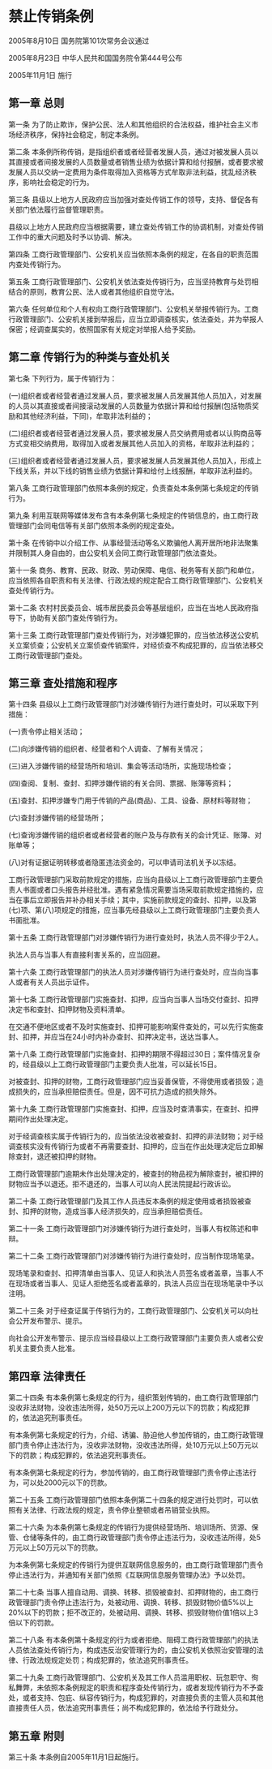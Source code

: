 # 禁止传销条例

2005年8月10日 国务院第101次常务会议通过

2005年8月23日 中华人民共和国国务院令第444号公布

2005年11月1日 施行

<!-- INFO END -->

## 第一章 总则

第一条 为了防止欺诈，保护公民、法人和其他组织的合法权益，维护社会主义市场经济秩序，保持社会稳定，制定本条例。

第二条 本条例所称传销，是指组织者或者经营者发展人员，通过对被发展人员以其直接或者间接发展的人员数量或者销售业绩为依据计算和给付报酬，或者要求被发展人员以交纳一定费用为条件取得加入资格等方式牟取非法利益，扰乱经济秩序，影响社会稳定的行为。

第三条 县级以上地方人民政府应当加强对查处传销工作的领导，支持、督促各有关部门依法履行监督管理职责。

县级以上地方人民政府应当根据需要，建立查处传销工作的协调机制，对查处传销工作中的重大问题及时予以协调、解决。

第四条 工商行政管理部门、公安机关应当依照本条例的规定，在各自的职责范围内查处传销行为。

第五条 工商行政管理部门、公安机关依法查处传销行为，应当坚持教育与处罚相结合的原则，教育公民、法人或者其他组织自觉守法。

第六条 任何单位和个人有权向工商行政管理部门、公安机关举报传销行为。工商行政管理部门、公安机关接到举报后，应当立即调查核实，依法查处，并为举报人保密；经调查属实的，依照国家有关规定对举报人给予奖励。

## 第二章 传销行为的种类与查处机关

第七条 下列行为，属于传销行为：

(一)组织者或者经营者通过发展人员，要求被发展人员发展其他人员加入，对发展的人员以其直接或者间接滚动发展的人员数量为依据计算和给付报酬(包括物质奖励和其他经济利益，下同)，牟取非法利益的；

(二)组织者或者经营者通过发展人员，要求被发展人员交纳费用或者以认购商品等方式变相交纳费用，取得加入或者发展其他人员加入的资格，牟取非法利益的；

(三)组织者或者经营者通过发展人员，要求被发展人员发展其他人员加入，形成上下线关系，并以下线的销售业绩为依据计算和给付上线报酬，牟取非法利益的。

第八条 工商行政管理部门依照本条例的规定，负责查处本条例第七条规定的传销行为。

第九条 利用互联网等媒体发布含有本条例第七条规定的传销信息的，由工商行政管理部门会同电信等有关部门依照本条例的规定查处。

第十条 在传销中以介绍工作、从事经营活动等名义欺骗他人离开居所地非法聚集并限制其人身自由的，由公安机关会同工商行政管理部门依法查处。

第十一条 商务、教育、民政、财政、劳动保障、电信、税务等有关部门和单位，应当依照各自职责和有关法律、行政法规的规定配合工商行政管理部门、公安机关查处传销行为。

第十二条 农村村民委员会、城市居民委员会等基层组织，应当在当地人民政府指导下，协助有关部门查处传销行为。

第十三条 工商行政管理部门查处传销行为，对涉嫌犯罪的，应当依法移送公安机关立案侦查；公安机关立案侦查传销案件，对经侦查不构成犯罪的，应当依法移交工商行政管理部门查处。

## 第三章 查处措施和程序

第十四条 县级以上工商行政管理部门对涉嫌传销行为进行查处时，可以采取下列措施：

(一)责令停止相关活动；

(二)向涉嫌传销的组织者、经营者和个人调查、了解有关情况；

(三)进入涉嫌传销的经营场所和培训、集会等活动场所，实施现场检查；

(四)查阅、复制、查封、扣押涉嫌传销的有关合同、票据、账簿等资料；

(五)查封、扣押涉嫌专门用于传销的产品(商品)、工具、设备、原材料等财物；

(六)查封涉嫌传销的经营场所；

(七)查询涉嫌传销的组织者或者经营者的账户及与存款有关的会计凭证、账簿、对账单等；

(八)对有证据证明转移或者隐匿违法资金的，可以申请司法机关予以冻结。

工商行政管理部门采取前款规定的措施，应当向县级以上工商行政管理部门主要负责人书面或者口头报告并经批准。遇有紧急情况需要当场采取前款规定措施的，应当在事后立即报告并补办相关手续；其中，实施前款规定的查封、扣押，以及第(七)项、第(八)项规定的措施，应当事先经县级以上工商行政管理部门主要负责人书面批准。

第十五条 工商行政管理部门对涉嫌传销行为进行查处时，执法人员不得少于2人。

执法人员与当事人有直接利害关系的，应当回避。

第十六条 工商行政管理部门的执法人员对涉嫌传销行为进行查处时，应当向当事人或者有关人员出示证件。

第十七条 工商行政管理部门实施查封、扣押，应当向当事人当场交付查封、扣押决定书和查封、扣押财物及资料清单。

在交通不便地区或者不及时实施查封、扣押可能影响案件查处的，可以先行实施查封、扣押，并应当在24小时内补办查封、扣押决定书，送达当事人。

第十八条 工商行政管理部门实施查封、扣押的期限不得超过30日；案件情况复杂的，经县级以上工商行政管理部门主要负责人批准，可以延长15日。

对被查封、扣押的财物，工商行政管理部门应当妥善保管，不得使用或者损毁；造成损失的，应当承担赔偿责任。但是，因不可抗力造成的损失除外。

第十九条 工商行政管理部门实施查封、扣押，应当及时查清事实，在查封、扣押期间作出处理决定。

对于经调查核实属于传销行为的，应当依法没收被查封、扣押的非法财物；对于经调查核实没有传销行为或者不再需要查封、扣押的，应当在作出处理决定后立即解除查封，退还被扣押的财物。

工商行政管理部门逾期未作出处理决定的，被查封的物品视为解除查封，被扣押的财物应当予以退还。拒不退还的，当事人可以向人民法院提起行政诉讼。

第二十条 工商行政管理部门及其工作人员违反本条例的规定使用或者损毁被查封、扣押的财物，造成当事人经济损失的，应当承担赔偿责任。

第二十一条 工商行政管理部门对涉嫌传销行为进行查处时，当事人有权陈述和申辩。

第二十二条 工商行政管理部门对涉嫌传销行为进行查处时，应当制作现场笔录。

现场笔录和查封、扣押清单由当事人、见证人和执法人员签名或者盖章，当事人不在现场或者当事人、见证人拒绝签名或者盖章的，执法人员应当在现场笔录中予以注明。

第二十三条 对于经查证属于传销行为的，工商行政管理部门、公安机关可以向社会公开发布警示、提示。

向社会公开发布警示、提示应当经县级以上工商行政管理部门主要负责人或者公安机关主要负责人批准。

## 第四章 法律责任

第二十四条 有本条例第七条规定的行为，组织策划传销的，由工商行政管理部门没收非法财物，没收违法所得，处50万元以上200万元以下的罚款；构成犯罪的，依法追究刑事责任。

有本条例第七条规定的行为，介绍、诱骗、胁迫他人参加传销的，由工商行政管理部门责令停止违法行为，没收非法财物，没收违法所得，处10万元以上50万元以下的罚款；构成犯罪的，依法追究刑事责任。

有本条例第七条规定的行为，参加传销的，由工商行政管理部门责令停止违法行为，可以处2000元以下的罚款。

第二十五条 工商行政管理部门依照本条例第二十四条的规定进行处罚时，可以依照有关法律、行政法规的规定，责令停业整顿或者吊销营业执照。

第二十六条 为本条例第七条规定的传销行为提供经营场所、培训场所、货源、保管、仓储等条件的，由工商行政管理部门责令停止违法行为，没收违法所得，处5万元以上50万元以下的罚款。

为本条例第七条规定的传销行为提供互联网信息服务的，由工商行政管理部门责令停止违法行为，并通知有关部门依照《互联网信息服务管理办法》予以处罚。

第二十七条 当事人擅自动用、调换、转移、损毁被查封、扣押财物的，由工商行政管理部门责令停止违法行为，处被动用、调换、转移、损毁财物价值5%以上20%以下的罚款；拒不改正的，处被动用、调换、转移、损毁财物价值1倍以上3倍以下的罚款。

第二十八条 有本条例第十条规定的行为或者拒绝、阻碍工商行政管理部门的执法人员依法查处传销行为，构成违反治安管理行为的，由公安机关依照治安管理的法律、行政法规规定处罚；构成犯罪的，依法追究刑事责任。

第二十九条 工商行政管理部门、公安机关及其工作人员滥用职权、玩忽职守、徇私舞弊，未依照本条例规定的职责和程序查处传销行为，或者发现传销行为不予查处，或者支持、包庇、纵容传销行为，构成犯罪的，对直接负责的主管人员和其他直接责任人员，依法追究刑事责任；尚不构成犯罪的，依法给予行政处分。

## 第五章 附则

第三十条 本条例自2005年11月1日起施行。